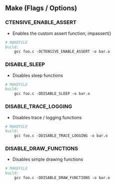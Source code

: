 ## Make (Flags / Options)

### CTENSIVE_ENABLE_ASSERT

* Enables the custom assert function; impassert()

```makefile
# MAKEFILE
build:
    gcc foo.c -DCTENSIVE_ENABLE_ASSERT -o bar.o
```

### DISABLE_SLEEP

* Disables sleep functions

```makefile
# MAKEFILE
build:
    gcc foo.c -DDISABLE_SLEEP -o bar.o
```

### DISABLE_TRACE_LOGGING

* Disables trace / logging functions

```makefile
# MAKEFILE
build:
    gcc foo.c -DDISABLE_TRACE_LOGGING -o bar.o
```

### DISABLE_DRAW_FUNCTIONS

* Disables simple drawing functions

```makefile
# MAKEFILE
build:
    gcc foo.c -DDISABLE_DRAW_FUNCTIONS -o bar.o
```
